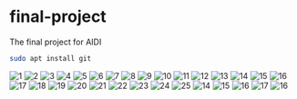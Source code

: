# final-project
The final project for AIDI
```bash
sudo apt install git
```
![1](images/1.png)
![2](images/dcompos.png)
![3](images/2.png)
![4](images/3.png)
![5](images/4.png)
![6](images/5.png)
![7](images/6.png)
![8](images/7.png)
![9](images/8.png)
![10](images/9.png)
![11](images/10.png)
![12](images/11.png)
![13](images/12.png)
![14](images/13.png)
![15](images/14.png)
![16](images/15.png)
![17](images/16.png)
![18](images/17.png)
![19](images/18.png)
![20](images/gitsrv1.png)
![21](images/19.png)
![22](images/gitsrv2.png)
![23](images/20.png)
![24](images/21.png)
![25](images/22.png)
![14](images/gitsrv3.png)
![15](images/gitsrv4.png)
![16](images/gitsrv5.png)
![17](images/gitsrv6.png)
![16](images/gitsrv7.png)

